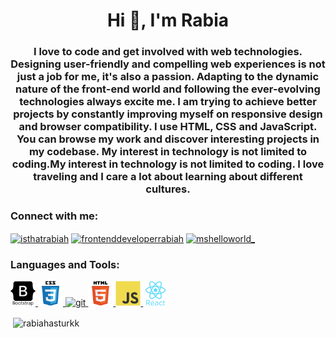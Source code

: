 <h1 align="center">Hi 👋, I'm Rabia</h1>
<h3 align="center">I love to code and get involved with web technologies. Designing user-friendly and compelling web experiences is not just a job for me, it's also a passion. Adapting to the dynamic nature of the front-end world and following the ever-evolving technologies always excite me. I am trying to achieve better projects by constantly improving myself on responsive design and browser compatibility. I use HTML, CSS and JavaScript. You can browse my work and discover interesting projects in my codebase. My interest in technology is not limited to coding.My interest in technology is not limited to coding. I love traveling and I care a lot about learning about different cultures.</h3>

<h3 align="left">Connect with me:</h3>
<p align="left">
<a href="https://twitter.com/isthatrabiah" target="blank"><img align="center" src="https://raw.githubusercontent.com/rahuldkjain/github-profile-readme-generator/master/src/images/icons/Social/twitter.svg" alt="isthatrabiah" height="30" width="40" /></a>
<a href="https://linkedin.com/in/frontenddeveloperrabiah" target="blank"><img align="center" src="https://raw.githubusercontent.com/rahuldkjain/github-profile-readme-generator/master/src/images/icons/Social/linked-in-alt.svg" alt="frontenddeveloperrabiah" height="30" width="40" /></a>
<a href="https://instagram.com/mshelloworld_" target="blank"><img align="center" src="https://raw.githubusercontent.com/rahuldkjain/github-profile-readme-generator/master/src/images/icons/Social/instagram.svg" alt="mshelloworld_" height="30" width="40" /></a>
</p>

<h3 align="left">Languages and Tools:</h3>
<p align="left"> <a href="https://getbootstrap.com" target="_blank" rel="noreferrer"> <img src="https://raw.githubusercontent.com/devicons/devicon/master/icons/bootstrap/bootstrap-plain-wordmark.svg" alt="bootstrap" width="40" height="40"/> </a> <a href="https://www.w3schools.com/css/" target="_blank" rel="noreferrer"> <img src="https://raw.githubusercontent.com/devicons/devicon/master/icons/css3/css3-original-wordmark.svg" alt="css3" width="40" height="40"/> </a> <a href="https://git-scm.com/" target="_blank" rel="noreferrer"> <img src="https://www.vectorlogo.zone/logos/git-scm/git-scm-icon.svg" alt="git" width="40" height="40"/> </a> <a href="https://www.w3.org/html/" target="_blank" rel="noreferrer"> <img src="https://raw.githubusercontent.com/devicons/devicon/master/icons/html5/html5-original-wordmark.svg" alt="html5" width="40" height="40"/> </a> <a href="https://developer.mozilla.org/en-US/docs/Web/JavaScript" target="_blank" rel="noreferrer"> <img src="https://raw.githubusercontent.com/devicons/devicon/master/icons/javascript/javascript-original.svg" alt="javascript" width="40" height="40"/> </a> <a href="https://reactjs.org/" target="_blank" rel="noreferrer"> <img src="https://raw.githubusercontent.com/devicons/devicon/master/icons/react/react-original-wordmark.svg" alt="react" width="40" height="40"/> </a> </p>

<p>&nbsp;<img align="center" src="https://github-readme-stats.vercel.app/api?username=rabiahasturkk&show_icons=true&locale=en" alt="rabiahasturkk" /></p>
